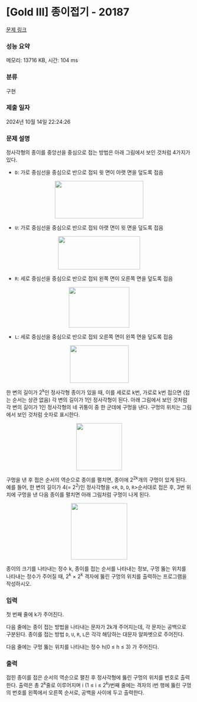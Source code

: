 # [Gold III] 종이접기 - 20187 

[문제 링크](https://www.acmicpc.net/problem/20187) 

### 성능 요약

메모리: 13716 KB, 시간: 104 ms

### 분류

구현

### 제출 일자

2024년 10월 14일 22:24:26

### 문제 설명

<p>정사각형의 종이를 중앙선을 중심으로 접는 방법은 아래 그림에서 보인 것처럼 4가지가 있다.</p>

<ul>
	<li><code>D</code>: 가로 중심선을 중심으로 반으로 접되 윗 면이 아랫 면을 덮도록 접음</li>
</ul>

<p style="text-align: center;"><img alt="" src="https://upload.acmicpc.net/af51072e-06a1-4e96-9a59-02ae2cb58f62/-/preview/" style="width: 240px; height: 102px;"></p>

<ul>
	<li><code>U</code>: 가로 중심선을 중심으로 반으로 접되 아랫 면이 윗 면을 덮도록 접음</li>
</ul>

<p style="text-align: center;"><img alt="" src="https://upload.acmicpc.net/a0d825d8-f661-4176-8160-bbb90d106ddf/-/preview/" style="width: 222px; height: 90px;"></p>

<ul>
	<li><code>R</code>: 세로 중심선을 중심으로 반으로 접되 왼쪽 면이 오른쪽 면을 덮도록 접음</li>
</ul>

<p style="text-align: center;"><img alt="" src="" style="width: 164px; height: 110px;"></p>

<ul>
	<li><code>L</code>: 세로 중심선을 중심으로 반으로 접되 오른쪽 면이 왼쪽 면을 덮도록 접음</li>
</ul>

<p style="text-align: center;"><img alt="" src="https://upload.acmicpc.net/8e984151-3f58-4526-bfb7-bfc7cfd225af/-/preview/" style="width: 159px; height: 102px;"></p>

<p>한 변의 길이가 2<sup>k</sup>인 정사각형 종이가 있을 때, 이를 세로로 k번, 가로로 k번 접으면 (접는 순서는 상관 없음) 각 변의 길이가 1인 정사각형이 된다. 아래 그림에서 보인 것처럼 각 변의 길이가 1인 정사각형의 네 귀퉁이 중 한 군데에 구멍을 낸다. 구멍의 위치는 그림에서 보인 것처럼 숫자로 표시한다.</p>

<p style="text-align: center;"><img alt="" src="https://upload.acmicpc.net/397a6729-f3b4-4947-8068-a1e37759fb4a/-/preview/" style="width: 124px; height: 128px;"></p>

<p>구멍을 낸 후 접은 순서의 역순으로 종이를 펼치면, 종이에 2<sup>2k</sup>개의 구멍이 있게 된다. 예를 들어, 한 변의 길이가 4(= 2<sup>2</sup>)인 정사각형을 <<code>R</code>, <code>D</code>, <code>D</code>, <code>R</code>>순서대로 접은 후, 3번 위치에 구멍을 낸 다음 종이를 펼치면 아래 그림처럼 구멍이 나게 된다.</p>

<p style="text-align: center;"><img alt="" src="https://upload.acmicpc.net/f33749e3-7332-4ed4-925b-f81cb36060b1/-/preview/" style="width: 152px; height: 153px;"></p>

<p>종이의 크기를 나타내는 정수 k, 종이를 접는 순서를 나타내는 정보, 구멍 뚫는 위치를 나타내는 정수가 주어질 때, 2<sup>k</sup> × 2<sup>k</sup> 격자에 뚫린 구멍의 위치를 출력하는 프로그램을 작성하시오.</p>

### 입력 

 <p>첫 번째 줄에 k가 주어진다.</p>

<p>다음 줄에는 종이 접는 방법을 나타내는 문자가 2k개 주어지는데, 각 문자는 공백으로 구분된다. 종이를 접는 방법 <code>D</code>, <code>U</code>, <code>R</code>, <code>L</code>은 각각 해당하는 대문자 알파벳으로 주어진다.</p>

<p>다음 줄에는 구멍 뚫는 위치를 나타내는 정수 h(0 ≤ h ≤ 3) 가 주어진다.</p>

### 출력 

 <p>접힌 종이를 접은 순서의 역순으로 펼친 후 정사각형에 뚫린 구멍의 위치를 번호로 출력한다. 출력은 총 2<sup>k</sup>줄로 이루어지며 i (1 ≤ i ≤ 2<sup>k</sup>)번째 줄에는 격자의 i번 행에 뚫린 구멍의 번호를 왼쪽에서 오른쪽 순서로, 공백을 사이에 두고 출력한다.</p>

